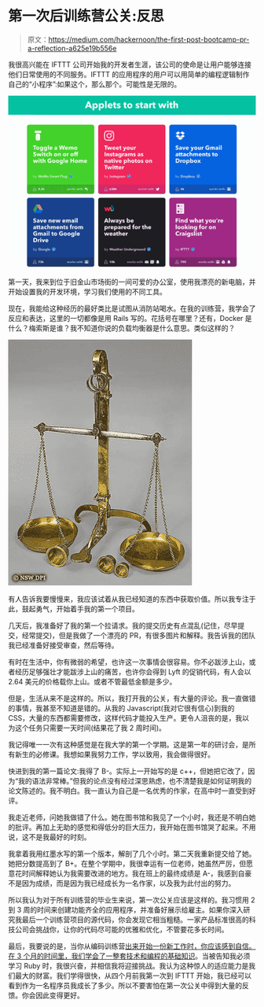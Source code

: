 # 第一次后训练营公关:反思

> 原文：<https://medium.com/hackernoon/the-first-post-bootcamp-pr-a-reflection-a625e19b556e>

我很高兴能在 IFTTT 公司开始我的开发者生涯，该公司的使命是让用户能够连接他们日常使用的不同服务。IFTTT 的应用程序的用户可以用简单的编程逻辑制作自己的“小程序”:如果这个，那么那个。可能性是无限的。

![](img/dbd997e00a60928151a7bddc2bdb8885.png)

第一天，我来到位于旧金山市场街的一间可爱的办公室，使用我漂亮的新电脑，并开始设置我的开发环境，学习我们使用的不同工具。

现在，我能给这种经历的最好类比是试图从消防站喝水。在我的训练营，我学会了反应和表达，这里的一切都像是用 Rails 写的。花括号在哪里？还有，Docker 是什么？梅索斯是谁？我不知道你说的负载均衡器是什么意思。类似这样的？

![](img/6b0988e4c603426f35c12ffb94626ccc.png)

有人告诉我要慢慢来，我应该试着从我已经知道的东西中获取价值。所以我专注于此，鼓起勇气，开始着手我的第一个项目。

几天后，我准备好了我的第一个拉请求。我的提交历史有点混乱(记住，尽早提交，经常提交)，但是我做了一个漂亮的 PR，有很多图片和解释。我告诉我的团队我已经准备好接受审查，然后等待。

有时在生活中，你有微弱的希望，也许这一次事情会很容易。你不必跋涉上山，或者经历足够强壮才能跋涉上山的痛苦，也许你会得到 Lyft 的促销代码，有人会以 2.64 美元的价格载你上山。或者不管最低金额是多少。

但是，生活从来不是这样的。所以，我打开我的公关，有大量的评论。我一直做错的事情，我甚至不知道是错的。从我的 Javascript(我对它很有信心)到我的 CSS，大量的东西都需要修改，这样代码才能投入生产。更令人沮丧的是，我以为这个任务只需要一天时间(结果花了我 2 周时间)。

我记得唯一一次有这种感觉是在我大学的第一个学期。这是第一年的研讨会，是所有新生的必修课。我想如果我努力工作，学以致用，我会做得很好。

快进到我的第一篇论文:我得了 B-。实际上一开始写的是 c++，但她把它改了，因为“我的语法非常棒。”但我的论点没有经过深思熟虑，也不清楚我是如何证明我的论文陈述的。我不明白。我一直认为自己是一名优秀的作家，在高中时一直受到好评。

我走近老师，问她我做错了什么。她在图书馆和我见了一个小时，我还是不明白她的批评。再加上无助的感觉和得低分的巨大压力，我开始在图书馆哭了起来。不用说，这不是我最好的时刻。

我拿着我用红墨水写的第一个版本，解剖了几个小时。第二天我重新提交给了她。她把分数提高到了 B+。在整个学期中，我很幸运有一位老师，她虽然严厉，但愿意花时间解释她认为我需要改进的地方。我在班上的最终成绩是 A-，我感到自豪不是因为成绩，而是因为我已经成长为一名作家，以及我为此付出的努力。

所以我认为对于所有训练营的毕业生来说，第一次公关应该是这样的。我习惯用 2 到 3 周的时间来创建功能齐全的应用程序，并准备好展示给雇主。如果你深入研究我最后一个训练营项目的源代码，你会发现它相当粗糙。一家产品标准很高的科技公司会挑战你，让你的代码尽可能的优雅和优化，不管要花多长时间。

最后，我要说的是，当你从编码训练营[出来开始一份新工作时，你应该感到自信。在 3 个月的时间里，我们学会了一整套技术和](https://hackernoon.com/tagged/bootcamp)[编程的基础知识](https://hackernoon.com/tagged/programming)。当被告知我必须学习 Ruby 时，我很兴奋，并相信我将迎接挑战。我认为这种惊人的适应能力是我们最大的财富。我们学得很快，从四个月前我第一次到 IFTTT 开始，我已经可以看到作为一名程序员我成长了多少。所以不要害怕在第一次公关中得到大量的反馈。你会因此变得更好。